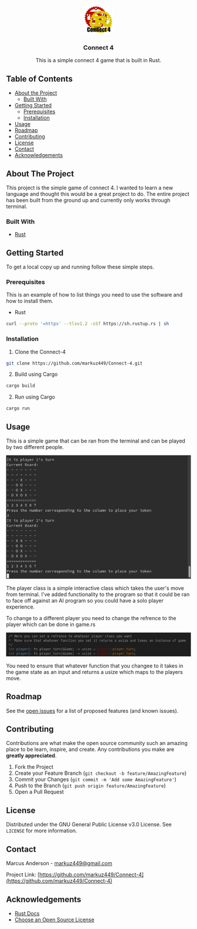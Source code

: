 <!-- PROJECT LOGO -->
<br />
<p align="center">
  <a href="https://github.com/markuz449/Connect-4">
    <img src="images/logo.png" alt="Logo" width="80" height="80">
  </a>

  <h3 align="center">Connect 4</h3>

  <p align="center">
    This is a simple connect 4 game that is built in Rust.
  </p>
</p>



<!-- TABLE OF CONTENTS -->
## Table of Contents

* [About the Project](#about-the-project)
  * [Built With](#built-with)
* [Getting Started](#getting-started)
  * [Prerequisites](#prerequisites)
  * [Installation](#installation)
* [Usage](#usage)
* [Roadmap](#roadmap)
* [Contributing](#contributing)
* [License](#license)
* [Contact](#contact)
* [Acknowledgements](#acknowledgements)



<!-- ABOUT THE PROJECT -->
## About The Project

This project is the simple game of connect 4. I wanted to learn a new language and thought this would be a great project to do. The entire project has been built from the ground up and currently only works through terminal.


### Built With

* [Rust](https://www.rust-lang.org/)



<!-- GETTING STARTED -->
## Getting Started

To get a local copy up and running follow these simple steps.

### Prerequisites

This is an example of how to list things you need to use the software and how to install them.
* Rust
```sh
curl --proto '=https' --tlsv1.2 -sSf https://sh.rustup.rs | sh
```

### Installation
 
1. Clone the Connect-4
```sh
git clone https://github.com/markuz449/Connect-4.git
```
2. Build using Cargo
```sh
cargo build
```
2. Run using Cargo
```sh
cargo run
```



<!-- USAGE EXAMPLES -->
## Usage

This is a simple game that can be ran from the terminal and can be played by two different people. 

<p align="center">
  <img src="images/Gameplay.png">
  </img>
</p>

The player class is a simple interactive class which takes the user's move from terminal. I've added functionality to the program so that it could be ran to face off against an AI program so you could have a solo player experience. 

To change to a different player you need to change the refrence to the player which can be done in game.rs

<p align="center">
  <img src="images/Player_Select.png">
  </img>
</p>

You need to ensure that whatever function that you changee to it takes in the game state as an input and returns a usize which maps to the players move.


<!-- ROADMAP -->
## Roadmap

See the [open issues](https://github.com/markuz449/Connect-4/issues) for a list of proposed features (and known issues).



<!-- CONTRIBUTING -->
## Contributing

Contributions are what make the open source community such an amazing place to be learn, inspire, and create. Any contributions you make are **greatly appreciated**.

1. Fork the Project
2. Create your Feature Branch (`git checkout -b feature/AmazingFeature`)
3. Commit your Changes (`git commit -m 'Add some AmazingFeature'`)
4. Push to the Branch (`git push origin feature/AmazingFeature`)
5. Open a Pull Request



<!-- LICENSE -->
## License

Distributed under the GNU General Public License v3.0 License. See `LICENSE` for more information.



<!-- CONTACT -->
## Contact

Marcus Anderson - markuz449@gmail.com

Project Link: [https://github.com/markuz449/Connect-4](https://github.com/markuz449/Connect-4)



<!-- ACKNOWLEDGEMENTS -->
## Acknowledgements

* [Rust Docs](https://doc.rust-lang.org/book/ch00-00-introduction.html)
* [Choose an Open Source License](https://choosealicense.com)

